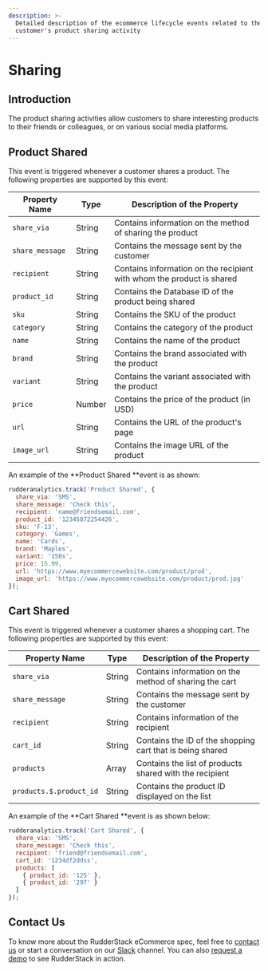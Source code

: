 ```yaml
---
description: >-
  Detailed description of the ecommerce lifecycle events related to the
  customer's product sharing activity
---
```


# Sharing

## Introduction

The product sharing activities allow customers to share interesting products to their friends or colleagues, or on various social media platforms.

## Product Shared

This event is triggered whenever a customer shares a product. The following properties are supported by this event:

| **Property Name** | **Type** | **Description of the Property**                                       |
| ----------------- | -------- | --------------------------------------------------------------------- |
| `share_via`       | String   | Contains information on the method of sharing the product             |
| `share_message`   | String   | Contains the message sent by the customer                             |
| `recipient`       | String   | Contains information on the recipient with whom the product is shared |
| `product_id`      | String   | Contains the Database ID of the product being shared                  |
| `sku`             | String   | Contains the SKU of the product                                       |
| `category`        | String   | Contains the category of the product                                  |
| `name`            | String   | Contains the name of the product                                      |
| `brand`           | String   | Contains the brand associated with the product                        |
| `variant`         | String   | Contains the variant associated with the product                      |
| `price`           | Number   | Contains the price of the product (in USD)                            |
| `url`             | String   | Contains the URL of the product's page                                |
| `image_url`       | String   | Contains the image URL of the product                                 |

An example of the **Product Shared **event is as shown:

```javascript
rudderanalytics.track('Product Shared', {
  share_via: 'SMS',
  share_message: 'Check this',
  recipient: 'name@friendsemail.com',
  product_id: '12345872254426',
  sku: 'F-13',
  category: 'Games',
  name: 'Cards',
  brand: 'Maples',
  variant: '150s',
  price: 15.99,
  url: 'https://www.myecommercewebsite.com/product/prod',
  image_url: 'https://www.myecommercewebsite.com/product/prod.jpg'
});
```

## Cart Shared

This event is triggered whenever a customer shares a shopping cart. The following properties are supported by this event:

| **Property Name**       | **Type** | **Description of the Property**                           |
| ----------------------- | -------- | --------------------------------------------------------- |
| `share_via`             | String   | Contains information on the method of sharing the cart    |
| `share_message`         | String   | Contains the message sent by the customer                 |
| `recipient`             | String   | Contains information of the recipient                     |
| `cart_id`               | String   | Contains the ID of the shopping cart that is being shared |
| `products`              | Array    | Contains the list of products shared with the recipient   |
| `products.$.product_id` | String   | Contains the product ID displayed on the list             |

An example of the **Cart Shared **event is as shown below:

```javascript
rudderanalytics.track('Cart Shared', {
  share_via: 'SMS',
  share_message: 'Check this',
  recipient: 'friend@friendsemail.com',
  cart_id: '1234df2ddss',
  products: [
    { product_id: '125' },
    { product_id: '297' }
  ]
});
```

## Contact Us

To know more about the RudderStack eCommerce spec, feel free to [contact us](mailto:%20docs@rudderstack.com) or start a conversation on our [Slack](https://resources.rudderstack.com/join-rudderstack-slack) channel. You can also [request a demo](https://rudderstack.com/request-a-demo/) to see RudderStack in action.
